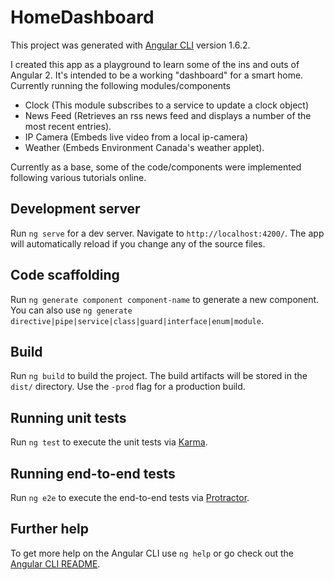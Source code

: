 # HomeDashboard

This project was generated with [Angular CLI](https://github.com/angular/angular-cli) version 1.6.2.

I created this app as a playground to learn some of the ins and outs of Angular 2. It's intended to be a working "dashboard" for a smart home. Currently running the following modules/components
- Clock (This module subscribes to a service to update a clock object)
- News Feed (Retrieves an rss news feed and displays a number of the most recent entries).
- IP Camera (Embeds live video from a local ip-camera)
- Weather (Embeds Environment Canada's weather applet).

Currently as a base, some of the code/components were implemented following various tutorials online.

## Development server

Run `ng serve` for a dev server. Navigate to `http://localhost:4200/`. The app will automatically reload if you change any of the source files.

## Code scaffolding

Run `ng generate component component-name` to generate a new component. You can also use `ng generate directive|pipe|service|class|guard|interface|enum|module`.

## Build

Run `ng build` to build the project. The build artifacts will be stored in the `dist/` directory. Use the `-prod` flag for a production build.

## Running unit tests

Run `ng test` to execute the unit tests via [Karma](https://karma-runner.github.io).

## Running end-to-end tests

Run `ng e2e` to execute the end-to-end tests via [Protractor](http://www.protractortest.org/).

## Further help

To get more help on the Angular CLI use `ng help` or go check out the [Angular CLI README](https://github.com/angular/angular-cli/blob/master/README.md).
